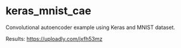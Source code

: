 # keras_mnist_cae
Convolutional autoencoder example using Keras and MNIST dataset.

Results: https://uploadly.com/jxfh53mz



